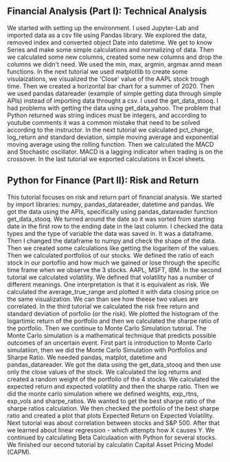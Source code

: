 ## Financial Analysis (Part I): Technical Analysis

We started with setting up the environment. I used Jupyter-Lab and imported data as a csv file using Pandas library.
We explored the data, removed index and converted object Date into datetime. We get to know Series and make some simple
calculations and normalizing of data. Then we calculated some new columns, created some new columns and drop the columns we didn't need. We used the min, max, argmin, argmax annd mean functions. In the next tutorial we used matplotlib to create some visulaizations, we visualized the 'Close' value of the AAPL stock trough time. Then we created a horizontal bar chart for a summer of 2020. Then we used pandas datareader (example of simple getting data through simple APIs) instead of importing data throught a csv. I used the get_data_stooq. I had problems with getting the data using get_data_yahoo. The problem that Python returned was string indices must be integers, and according to youtube comments it was a common mistake that need to be solved according to the instructor. In the next tutorial we calculated pct_change, log_return and standard deviation, simple moving average and exponential moving average using the rolling function. Then we calculated the MACD and Stochastic oscillator. MACD is a lagging indicator when trading is on the crossover. In the last tutorial we exported calculations in Excel sheets.

## Python for Finance (Part II): Risk and Return
This tutorial focuses on risk and return part of financial analysis. We started by import libraries: numpy, pandas_datareader, datetime and pandas. We got the data using the APIs, specifically using pandas_datareader function get_data_stooq. We turned around the date so it was sorted from starting date in the first row to the ending date in the last column. I checked the data types and the type of variable the data was saved in. It was a dataframe. Then I changed the dataframe to numpy and check the shape of the data. Then we created some calculations like getting the logaritem of the values. Then we calculated portfolios of our stocks. We defined the ratio of each stock in our portoflio and how much we gained or lose through the specific time frame when we observe the 3 stocks. AAPL, MSFT, IBM. In the second tutorial we calculated volatility. We defined that volatility has a number of different meanings. One interpretation is that it is equivalent as risk. We calculated the average_true_range and plotted it with data closing price on the same visualization. We can than see how theese two values are correlated. In the third tutorial we calculated the risk free return and standard deviation of porfolio (or the risk). We plotted the histogram of the logartimic return of the portfolio and then we calculated the sharpe ratio of the portfolio. Then we continue to Monte Carlo Simulation tutorial. The Monte Carlo simulation is a mathematical technique that predicts possible outcomes of an uncertain event. First part is introduction to Monte Carlo simulatiion, then we did the Monte Carlo Simulation with Portfolios and Sharpe Ratio. We needed pandas, matplot, datetime and pandas_datareader. We got the data using the get_data_stooq and then use only the close values of the stock. We calculated the log returns and created a random weight of the portfolio of the 4 stocks. We calculated the expected return and expected volatility and then the sharpe ratio. Then we did the monte carlo simulation where we defined weights, exp_rtns, exp_vols and sharpe_ratios. We wanted to get the best sharpe ratio of the sharpe ratios calculation. We then checked the portfolio of the best sharpe ratio and created a plot that plots Expected Return on Expected Volatility. Next tutorial was about correlation between stocks and S&P 500. After that we learned about linear regression - which attempts how X causes Y. We continued by calculating Beta Calculaation with Python for several stocks. We finished our second tutorial by calculatin Capital Asset Pricing Model (CAPM).

